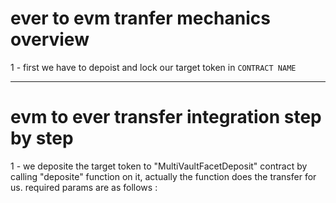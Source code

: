# ever to evm tranfer mechanics overview

1 - first we have to depoist and lock our target token in `CONTRACT NAME`

---

# evm to ever transfer integration step by step

1 - we deposite the target token to "MultiVaultFacetDeposit" contract by calling "deposite" function on it, actually the function does the transfer for us.
required params are as follows :

